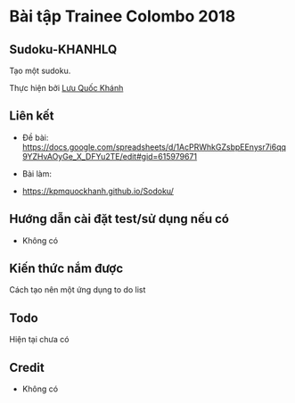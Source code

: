 
# Bài tập Trainee Colombo 2018

## Sudoku-KHANHLQ

Tạo một sudoku.

Thực hiện bởi [Lưu Quốc Khánh](https://github.com/kpmquockhanh)

## Liên kết

- Đề bài: https://docs.google.com/spreadsheets/d/1AcPRWhkGZsbpEEnysr7i6qq9YZHvAOyGe_X_DFYu2TE/edit#gid=615979671

- Bài làm: 
 - https://kpmquockhanh.github.io/Sodoku/

## Hướng dẫn cài đặt test/sử dụng nếu có

- Không có

## Kiến thức nắm được

Cách tạo nên một ứng dụng to do list

## Todo

Hiện tại chưa có

## Credit

- Không có
